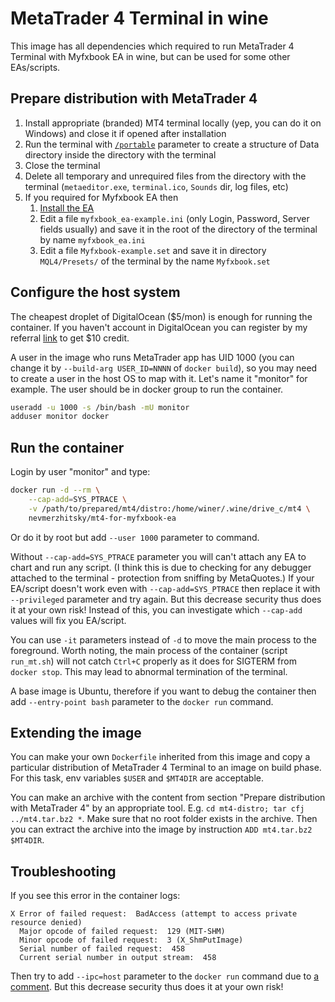 # MetaTrader 4 Terminal in wine

This image has all dependencies which required to run MetaTrader 4 Terminal with Myfxbook EA in wine, but can be used for some other EAs/scripts.

## Prepare distribution with MetaTrader 4

1. Install appropriate (branded) MT4 terminal locally (yep, you can do it on Windows) and close it if opened after installation
1. Run the terminal with [`/portable`](https://www.metatrader4.com/en/trading-platform/help/userguide/start_comm) parameter to create a structure of Data directory inside the directory with the terminal
1. Close the terminal
1. Delete all temporary and unrequired files from the directory with the terminal (`metaeditor.exe`, `terminal.ico`, `Sounds` dir, log files, etc)
1. If you required for Myfxbook EA then
    1. [Install the EA](https://www.myfxbook.com/help/connect-metatrader-ea)
    1. Edit a file `myfxbook_ea-example.ini` (only Login, Password, Server fields usually) and save it in the root of the directory of the terminal by name `myfxbook_ea.ini`
    1. Edit a file `Myfxbook-example.set` and save it in directory `MQL4/Presets/` of the terminal by the name `Myfxbook.set`

## Configure the host system

The cheapest droplet of DigitalOcean ($5/mon) is enough for running the container. If you haven't account in DigitalOcean you can register by my referral [link](https://m.do.co/c/8a6e11b01bba) to get $10 credit.

A user in the image who runs MetaTrader app has UID 1000 (you can change it by `--build-arg USER_ID=NNNN` of `docker build`), so you may need to create a user in the host OS to map with it. Let's name it "monitor" for example. The user should be in docker group to run the container.

```bash
useradd -u 1000 -s /bin/bash -mU monitor
adduser monitor docker
```

## Run the container

Login by user "monitor" and type:

```bash
docker run -d --rm \
    --cap-add=SYS_PTRACE \
    -v /path/to/prepared/mt4/distro:/home/winer/.wine/drive_c/mt4 \
    nevmerzhitsky/mt4-for-myfxbook-ea
```

Or do it by root but add `--user 1000` parameter to command.

Without `--cap-add=SYS_PTRACE` parameter you will can't attach any EA to chart and run any script. (I think this is due to checking for any debugger attached to the terminal - protection from sniffing by MetaQuotes.) If your EA/script doesn't work even with `--cap-add=SYS_PTRACE` then replace it with `--privileged` parameter and try again. But this decrease security thus does it at your own risk! Instead of this, you can investigate which `--cap-add` values will fix you EA/script.

You can use `-it` parameters instead of `-d` to move the main process to the foreground. Worth noting, the main process of the container (script `run_mt.sh`) will not catch `Ctrl+C` properly as it does for SIGTERM from `docker stop`. This may lead to abnormal termination of the terminal.

A base image is Ubuntu, therefore if you want to debug the container then add `--entry-point bash` parameter to the `docker run` command.

## Extending the image

You can make your own `Dockerfile` inherited from this image and copy a particular distribution of MetaTrader 4 Terminal to an image on build phase. For this task, env variables `$USER` and `$MT4DIR` are acceptable.

You can make an archive with the content from section "Prepare distribution with MetaTrader 4" by an appropriate tool. E.g. `cd mt4-distro; tar cfj ../mt4.tar.bz2 *`. Make sure that no root folder exists in the archive. Then you can extract the archive into the image by instruction `ADD mt4.tar.bz2 $MT4DIR`.

## Troubleshooting

If you see this error in the container logs:

```
X Error of failed request:  BadAccess (attempt to access private resource denied)
  Major opcode of failed request:  129 (MIT-SHM)
  Minor opcode of failed request:  3 (X_ShmPutImage)
  Serial number of failed request:  458
  Current serial number in output stream:  458
```

Then try to add `--ipc=host` parameter to the `docker run` command due to [a comment](https://github.com/osrf/docker_images/issues/21#issuecomment-239334515). But this decrease security thus does it at your own risk!
